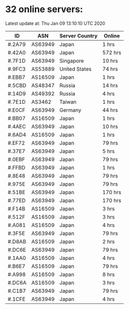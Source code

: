 # 32 online servers:

Latest update at: Thu Jan 09 13:10:10 UTC 2020

| ID | ASN | Server Country | Online |
| -- | --- | -------------- | ------ |
| #.2A79 | AS63949 | Japan | 1 hrs |
| #.42A0 | AS63949 | Japan | 572 hrs |
| #.7F1D | AS63949 | Singapore | 10 hrs |
| #.9FC3 | AS53889 | United States | 74 hrs |
| #.EBB7 | AS16509 | Japan | 1 hrs |
| #.5CBD | AS48347 | Russia | 14 hrs |
| #.14D9 | AS49392 | Russia | 4 hrs |
| #.7E1D | AS3462 | Taiwan | 1 hrs |
| #.E0CF | AS63949 | Germany | 44 hrs |
| #.BB07 | AS16509 | Japan | 1 hrs |
| #.4AEC | AS63949 | Japan | 10 hrs |
| #.6AD4 | AS16509 | Japan | 1 hrs |
| #.EF72 | AS63949 | Japan | 79 hrs |
| #.37E7 | AS63949 | Japan | 5 hrs |
| #.0EBF | AS63949 | Japan | 79 hrs |
| #.FFBD | AS63949 | Japan | 1 hrs |
| #.8E48 | AS63949 | Japan | 79 hrs |
| #.975E | AS63949 | Japan | 79 hrs |
| #.51BE | AS63949 | Japan | 170 hrs |
| #.77ED | AS63949 | Japan | 170 hrs |
| #.F14B | AS16509 | Japan | 3 hrs |
| #.512F | AS16509 | Japan | 3 hrs |
| #.A081 | AS16509 | Japan | 4 hrs |
| #.3F5E | AS63949 | Japan | 79 hrs |
| #.D8AB | AS16509 | Japan | 2 hrs |
| #.DC6E | AS63949 | Japan | 79 hrs |
| #.1AA0 | AS16509 | Japan | 4 hrs |
| #.B6E7 | AS16509 | Japan | 79 hrs |
| #.A998 | AS16509 | Japan | 8 hrs |
| #.DC6A | AS16509 | Japan | 3 hrs |
| #.C1B7 | AS63949 | Japan | 79 hrs |
| #.1CFE | AS63949 | Japan | 4 hrs |

